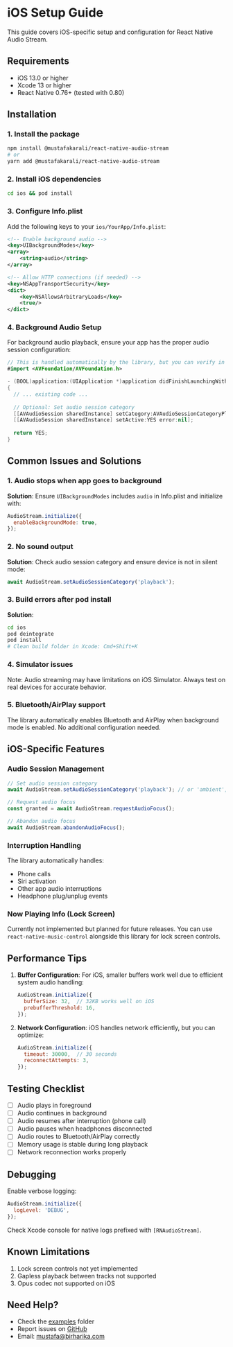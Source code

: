 # iOS Setup Guide

This guide covers iOS-specific setup and configuration for React Native Audio Stream.

## Requirements

- iOS 13.0 or higher
- Xcode 13 or higher
- React Native 0.76+ (tested with 0.80)

## Installation

### 1. Install the package

```bash
npm install @mustafakarali/react-native-audio-stream
# or
yarn add @mustafakarali/react-native-audio-stream
```

### 2. Install iOS dependencies

```bash
cd ios && pod install
```

### 3. Configure Info.plist

Add the following keys to your `ios/YourApp/Info.plist`:

```xml
<!-- Enable background audio -->
<key>UIBackgroundModes</key>
<array>
    <string>audio</string>
</array>

<!-- Allow HTTP connections (if needed) -->
<key>NSAppTransportSecurity</key>
<dict>
    <key>NSAllowsArbitraryLoads</key>
    <true/>
</dict>
```

### 4. Background Audio Setup

For background audio playback, ensure your app has the proper audio session configuration:

```swift
// This is handled automatically by the library, but you can verify in AppDelegate.m
#import <AVFoundation/AVFoundation.h>

- (BOOL)application:(UIApplication *)application didFinishLaunchingWithOptions:(NSDictionary *)launchOptions
{
  // ... existing code ...
  
  // Optional: Set audio session category
  [[AVAudioSession sharedInstance] setCategory:AVAudioSessionCategoryPlayback error:nil];
  [[AVAudioSession sharedInstance] setActive:YES error:nil];
  
  return YES;
}
```

## Common Issues and Solutions

### 1. Audio stops when app goes to background

**Solution**: Ensure `UIBackgroundModes` includes `audio` in Info.plist and initialize with:
```javascript
AudioStream.initialize({
  enableBackgroundMode: true,
});
```

### 2. No sound output

**Solution**: Check audio session category and ensure device is not in silent mode:
```javascript
await AudioStream.setAudioSessionCategory('playback');
```

### 3. Build errors after pod install

**Solution**:
```bash
cd ios
pod deintegrate
pod install
# Clean build folder in Xcode: Cmd+Shift+K
```

### 4. Simulator issues

Note: Audio streaming may have limitations on iOS Simulator. Always test on real devices for accurate behavior.

### 5. Bluetooth/AirPlay support

The library automatically enables Bluetooth and AirPlay when background mode is enabled. No additional configuration needed.

## iOS-Specific Features

### Audio Session Management

```javascript
// Set audio session category
await AudioStream.setAudioSessionCategory('playback'); // or 'ambient', 'soloAmbient'

// Request audio focus
const granted = await AudioStream.requestAudioFocus();

// Abandon audio focus
await AudioStream.abandonAudioFocus();
```

### Interruption Handling

The library automatically handles:
- Phone calls
- Siri activation
- Other app audio interruptions
- Headphone plug/unplug events

### Now Playing Info (Lock Screen)

Currently not implemented but planned for future releases. You can use `react-native-music-control` alongside this library for lock screen controls.

## Performance Tips

1. **Buffer Configuration**: For iOS, smaller buffers work well due to efficient system audio handling:
   ```javascript
   AudioStream.initialize({
     bufferSize: 32,  // 32KB works well on iOS
     prebufferThreshold: 16,
   });
   ```

2. **Network Configuration**: iOS handles network efficiently, but you can optimize:
   ```javascript
   AudioStream.initialize({
     timeout: 30000,  // 30 seconds
     reconnectAttempts: 3,
   });
   ```

## Testing Checklist

- [ ] Audio plays in foreground
- [ ] Audio continues in background
- [ ] Audio resumes after interruption (phone call)
- [ ] Audio pauses when headphones disconnected
- [ ] Audio routes to Bluetooth/AirPlay correctly
- [ ] Memory usage is stable during long playback
- [ ] Network reconnection works properly

## Debugging

Enable verbose logging:
```javascript
AudioStream.initialize({
  logLevel: 'DEBUG',
});
```

Check Xcode console for native logs prefixed with `[RNAudioStream]`.

## Known Limitations

1. Lock screen controls not yet implemented
2. Gapless playback between tracks not supported
3. Opus codec not supported on iOS

## Need Help?

- Check the [examples](../examples/) folder
- Report issues on [GitHub](https://github.com/mustafakarali/react-native-audio-stream/issues)
- Email: mustafa@birharika.com 